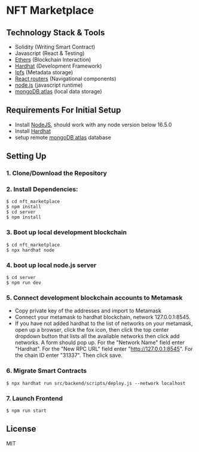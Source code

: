 # NFT Marketplace

## Technology Stack & Tools

- Solidity (Writing Smart Contract)
- Javascript (React & Testing)
- [Ethers](https://docs.ethers.io/v5/) (Blockchain Interaction)
- [Hardhat](https://hardhat.org/) (Development Framework)
- [Ipfs](https://ipfs.io/) (Metadata storage)
- [React routers](https://v5.reactrouter.com/) (Navigational components)
- [node.js](https://nodejs.org/en) (javascript runtime)
- [mongoDB atlas](https://www.mongodb.com/atlas/database) (local data storage)

## Requirements For Initial Setup

- Install [NodeJS](https://nodejs.org/en/), should work with any node version below 16.5.0
- Install [Hardhat](https://hardhat.org/)
- setup remote [mongoDB atlas](https://www.mongodb.com/atlas/database) database

## Setting Up

### 1. Clone/Download the Repository

### 2. Install Dependencies:

```
$ cd nft_marketplace
$ npm install
$ cd server
$ npm install
```

### 3. Boot up local development blockchain

```
$ cd nft_marketplace
$ npx hardhat node
```

### 4. boot up local node.js server

```
$ cd server
$ npm run dev
```

### 5. Connect development blockchain accounts to Metamask

- Copy private key of the addresses and import to Metamask
- Connect your metamask to hardhat blockchain, network 127.0.0.1:8545.
- If you have not added hardhat to the list of networks on your metamask, open up a browser, click the fox icon, then click the top center dropdown button that lists all the available networks then click add networks. A form should pop up. For the "Network Name" field enter "Hardhat". For the "New RPC URL" field enter "http://127.0.0.1:8545". For the chain ID enter "31337". Then click save.

### 6. Migrate Smart Contracts

`$ npx hardhat run src/backend/scripts/deploy.js --network localhost`

### 7. Launch Frontend

`$ npm run start`

## License

MIT
